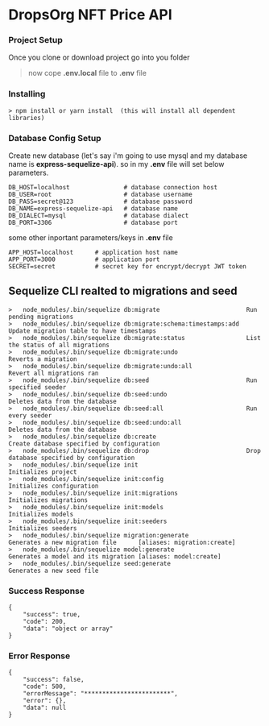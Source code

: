 # DropsOrg NFT Price API

### Project Setup

Once you clone or download project go into you folder

> now cope **.env.local** file to **.env** file

### Installing

```
> npm install or yarn install  (this will install all dependent libraries)
```

### Database Config Setup

Create new database (let's say i'm going to use mysql and my database name is **express-sequelize-api**).
so in my **.env** file will set below parameters.

```
DB_HOST=localhost               # database connection host
DB_USER=root                    # database username
DB_PASS=secret@123              # database password
DB_NAME=express-sequelize-api   # database name
DB_DIALECT=mysql                # database dialect
DB_PORT=3306                    # database port
```

some other inportant parameters/keys in **.env** file

```
APP_HOST=localhost      # application host name
APP_PORT=3000           # application port
SECRET=secret           # secret key for encrypt/decrypt JWT token
```

## Sequelize CLI realted to migrations and seed

```
>   node_modules/.bin/sequelize db:migrate                        Run pending migrations
>   node_modules/.bin/sequelize db:migrate:schema:timestamps:add  Update migration table to have timestamps
>   node_modules/.bin/sequelize db:migrate:status                 List the status of all migrations
>   node_modules/.bin/sequelize db:migrate:undo                   Reverts a migration
>   node_modules/.bin/sequelize db:migrate:undo:all               Revert all migrations ran
>   node_modules/.bin/sequelize db:seed                           Run specified seeder
>   node_modules/.bin/sequelize db:seed:undo                      Deletes data from the database
>   node_modules/.bin/sequelize db:seed:all                       Run every seeder
>   node_modules/.bin/sequelize db:seed:undo:all                  Deletes data from the database
>   node_modules/.bin/sequelize db:create                         Create database specified by configuration
>   node_modules/.bin/sequelize db:drop                           Drop database specified by configuration
>   node_modules/.bin/sequelize init                              Initializes project
>   node_modules/.bin/sequelize init:config                       Initializes configuration
>   node_modules/.bin/sequelize init:migrations                   Initializes migrations
>   node_modules/.bin/sequelize init:models                       Initializes models
>   node_modules/.bin/sequelize init:seeders                      Initializes seeders
>   node_modules/.bin/sequelize migration:generate                Generates a new migration file      [aliases: migration:create]
>   node_modules/.bin/sequelize model:generate                    Generates a model and its migration [aliases: model:create]
>   node_modules/.bin/sequelize seed:generate                     Generates a new seed file
```

### Success Response

```
{
    "success": true,
    "code": 200,
    "data": "object or array"
}
```

### Error Response

```
{
    "success": false,
    "code": 500,
    "errorMessage": "************************",
    "error": {},
    "data": null
}
```
